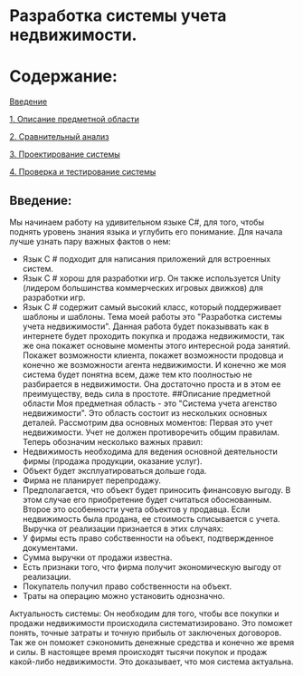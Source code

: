 # Разработка системы учета недвижимости.


# Содержание:

[Введение](#introduction)

[1. Описание предметной области](#domainDescription)

[2. Сравнительный анализ ](#existingSoftware)

[3. Проектирование системы](#Systemdesign)

[4. Проверка и тестирование системы](#Checkingandtestingthesystem)

## Введение:
Мы начинаем работу на удивительном языке C#, для того, чтобы поднять уровень знания языка и углубить его понимание. Для начала лучше узнать пару важных фактов о нем:
- Язык C # подходит для написания приложений для встроенных систем.
- Язык C # хорош для разработки игр. Он также используется Unity (лидером большинства коммерческих игровых движков) для разработки игр.
- Язык C # содержит самый высокий класс, который поддерживает шаблоны и шаблоны.
Тема моей работы это "Разработка системы учета недвижимости". Данная работа будет показыввать как в интернете будет проходить покупка и продажа недвижимости, так же она покажет основыне моменты этого интересной рода занятий.
Покажет возможности клиента, покажет возможности продовца и конечно же возможности агента недвижимости. И конечно же моя система будет понятна всем, даже тем кто поолностью не разбирается в недвижимости. Она достаточно проста и в этом ее преимуществу, ведь сила в простоте.
##Описание предметной области
Моя предметная область - это "Система учета агенство недвижимости". Это область состоит из нескольких основных деталей.
Рассмотрим два основных моментов:
Первая это учет недвижимости. Учет не должен противоречить общим правилам. Теперь обозначим несколько важных правил:
- Недвижимость необходима для ведения основной деятельности фирмы (продажа продукции, оказание услуг).
- Объект будет эксплуатироваться дольше года.
- Фирма не планирует перепродажу.
- Предполагается, что объект будет приносить финансовую выгоду. В этом случае его приобретение будет считаться обоснованным.
Второе это особенности учета объектов у продавца. Если недвижимость была продана, ее стоимость списывается с учета. 
Выручка от реализации признается в этих случаях: 
- У фирмы есть право собственности на объект, подтвержденное документами.
- Сумма выручки от продажи известна.
- Есть признаки того, что фирма получит экономическую выгоду от реализации.
- Покупатель получил право собственности на объект.
- Траты на операцию можно установить однозначно.
 
 Актуальность системы:
 Он необходим для того, чтобы все покупки и продажи недвижимости происходила систематизировано. Это поможет понять, точные затраты и точную прибыль от заключеных договоров.
 Так же он поможет сэкономить денежные средства и конечно же время и силы. В настоящее время происходят тысячи покупок и продаж какой-либо недвижимости. Это доказывает, что моя система актуальна. 



